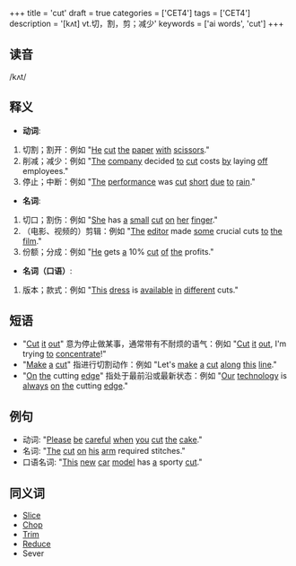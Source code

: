 +++
title = 'cut'
draft = true
categories = ['CET4']
tags = ['CET4']
description = '[kʌt] vt.切，割，剪；减少'
keywords = ['ai words', 'cut']
+++

## 读音
/kʌt/

## 释义
- **动词**:
1. 切割；割开：例如 "[He](/zh/post/he/) [cut](/zh/post/cut/) [the](/zh/post/the/) [paper](/zh/post/paper/) [with](/zh/post/with/) [scissors](/zh/post/scissors/)." 
2. 削减；减少：例如 "[The](/zh/post/the/) [company](/zh/post/company/) decided [to](/zh/post/to/) [cut](/zh/post/cut/) costs [by](/zh/post/by/) laying [off](/zh/post/off/) employees."
3. 停止；中断：例如 "[The](/zh/post/the/) [performance](/zh/post/performance/) was [cut](/zh/post/cut/) [short](/zh/post/short/) [due](/zh/post/due/) [to](/zh/post/to/) [rain](/zh/post/rain/)."

- **名词**:
1. 切口；割伤：例如 "[She](/zh/post/she/) has [a](/zh/post/a/) [small](/zh/post/small/) [cut](/zh/post/cut/) [on](/zh/post/on/) [her](/zh/post/her/) [finger](/zh/post/finger/)."
2. （电影、视频的）剪辑：例如 "[The](/zh/post/the/) [editor](/zh/post/editor/) made [some](/zh/post/some/) crucial cuts [to](/zh/post/to/) [the](/zh/post/the/) [film](/zh/post/film/)."
3. 份额；分成：例如 "[He](/zh/post/he/) gets [a](/zh/post/a/) 10% [cut](/zh/post/cut/) [of](/zh/post/of/) [the](/zh/post/the/) profits."

- **名词（口语）**:
1. 版本；款式：例如 "[This](/zh/post/this/) [dress](/zh/post/dress/) is [available](/zh/post/available/) [in](/zh/post/in/) [different](/zh/post/different/) cuts."

## 短语
- "[Cut](/zh/post/cut/) [it](/zh/post/it/) [out](/zh/post/out/)" 意为停止做某事，通常带有不耐烦的语气：例如 "[Cut](/zh/post/cut/) [it](/zh/post/it/) [out](/zh/post/out/), I'm trying [to](/zh/post/to/) [concentrate](/zh/post/concentrate/)!"
- "[Make](/zh/post/make/) [a](/zh/post/a/) [cut](/zh/post/cut/)" 指进行切割动作：例如 "Let's [make](/zh/post/make/) [a](/zh/post/a/) [cut](/zh/post/cut/) [along](/zh/post/along/) [this](/zh/post/this/) [line](/zh/post/line/)."
- "[On](/zh/post/on/) [the](/zh/post/the/) cutting [edge](/zh/post/edge/)" 指处于最前沿或最新状态：例如 "[Our](/zh/post/our/) [technology](/zh/post/technology/) is [always](/zh/post/always/) [on](/zh/post/on/) [the](/zh/post/the/) cutting [edge](/zh/post/edge/)."

## 例句
- 动词: "[Please](/zh/post/please/) [be](/zh/post/be/) [careful](/zh/post/careful/) [when](/zh/post/when/) [you](/zh/post/you/) [cut](/zh/post/cut/) [the](/zh/post/the/) [cake](/zh/post/cake/)."
- 名词: "[The](/zh/post/the/) [cut](/zh/post/cut/) [on](/zh/post/on/) [his](/zh/post/his/) [arm](/zh/post/arm/) required stitches."
- 口语名词: "[This](/zh/post/this/) [new](/zh/post/new/) [car](/zh/post/car/) [model](/zh/post/model/) has [a](/zh/post/a/) sporty [cut](/zh/post/cut/)."

## 同义词
- [Slice](/zh/post/slice/)
- [Chop](/zh/post/chop/)
- [Trim](/zh/post/trim/)
- [Reduce](/zh/post/reduce/)
- Sever
